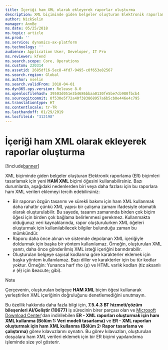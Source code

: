 ```yaml
---
title: İçeriği ham XML olarak ekleyerek raporlar oluşturma
description: XML biçiminde giden belgeler oluşturan Elektronik raporlama (ER) biçimleri tasarlayabilirsiniz.
author: NickSelin
manager: AnnBe
ms.date: 05/25/2018
ms.topic: article
ms.prod: ''
ms.service: dynamics-ax-platform
ms.technology: ''
audience: Application User, Developer, IT Pro
ms.reviewer: kfend
ms.search.scope: Core, Operations
ms.custom: 220314
ms.assetid: 2685df16-5ec8-4fd7-9495-c0f653e82567
ms.search.region: Global
ms.author: nselin
ms.search.validFrom: 2018-04-01
ms.dyn365.ops.version: Release 8.0
ms.openlocfilehash: 39503d051e3b4686bbaa0130fe5be7cb980fbcb4
ms.sourcegitcommit: 0f530e5f72a40f383868957a6b5cb0e446e4c795
ms.translationtype: HT
ms.contentlocale: tr-TR
ms.lasthandoff: 01/29/2019
ms.locfileid: "312198"
---
```

# <a name="generate-reports-by-adding-content-as-raw-xml"></a>İçeriği ham XML olarak ekleyerek raporlar oluşturma

[!include[banner](../includes/banner.md)]

XML biçiminde giden belgeler oluşturan Elektronik raporlama (ER) biçimleri tasarlamak için yeni **HAM XML** biçimi öğesini kullanabilirsiniz. Bazı durumlarda, aşağıdaki nedenlerden biri veya daha fazlası için bu raporlara ham XML verileri eklemeyi tercih edebilirsiniz:

- Bir raporun özgün tasarımı ve sürekli bakımı için ham XML kullanmak daha rahattır çünkü XML yapısı bir çalışma zamanı ifadesiyle otomatik olarak oluşturulabilir. Bu sayede, tasarım zamanında birden çok biçim öğesi için birden çok bağlama belirlenmesi gerekmez. Kullanmakta olduğunuz veri kaynaklarında, rapor oluşturulurken XML öğeleri oluşturmak için kullanılabilecek bilgiler bulunduğu zaman bu mümkündür.
- Raporu daha önce alınan ve sistemde depolanan XML içeriğiyle doldurmak için başka bir yöntem kullanılamaz. Örneğin, oluşturulan XML yanıtı, daha önce gönderilmiş XML isteği içeriğini barındırabilir.
- Oluşturulan belgeye sayısal kodlarına göre karakterler eklemek için başka yöntem kullanılamaz. Bazı diller ve karakterler için bu tür kodlar yoktur. Örneğin: Yunanca harf rho (ρ) ve HTML varlık kodları (tiz aksanlı *e* (é) için \&eacute; gibi).

> [!NOTE]
> Çerçevenin, oluşturulan belgeye **HAM XML** biçim öğesi kullanarak yerleştirilen XML içeriğinin doğruluğunu denetlemediğini unutmayın.

Bu özellik hakkında daha fazla bilgi için, **7.5.4.3 BT hizmeti/çözüm bileşenleri Al/Geliştir (10677)** iş sürecinin birer parçası olan ve [Microsoft Download Center](https://go.microsoft.com/fwlink/?linkid=874684)'dan indirilebilen **ER - XML raporları oluşturmak için ham XML kullanma (Bölüm 1: Veri modeli tasarlama)** ve **ER - XML raporları oluşturmak için ham XML kullanma (Bölüm 2: Rapor tasarlama ve çalıştırma)** görev kılavuzlarını oynatın. Bu görev kılavuzları, oluşturulan dosyalara ham XML verileri eklemek için bir ER biçimi yapılandırma işleminde size yol gösterir.
